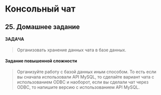 # Консольный чат
## 25. Домашнее задание

#### ЗАДАЧА
> Организовать хранение данных чата в базе данных.
#### Задание повышенной сложности
> Организуйте работу с базой данных иным способом. То есть если вы сначала использовали API MySQL, то сделайте вариант чата с использованием ODBC и наоборот, если вы сделали чат через ODBC, то напишите версию с использованием API MySQL.

